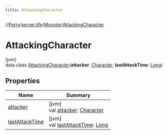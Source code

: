 ```yaml
---
title: AttackingCharacter
---
```

//[Perry](../../../../index.html)/[server.life](../../index.html)/[Monster](../index.html)/[AttackingCharacter](index.html)



# AttackingCharacter



[jvm]\
data class [AttackingCharacter](index.html)(**attacker**: [Character](../../../client/-character/index.html), **lastAttackTime**: [Long](https://kotlinlang.org/api/latest/jvm/stdlib/kotlin/-long/index.html))



## Properties


| Name | Summary |
|---|---|
| [attacker](attacker.html) | [jvm]<br>val [attacker](attacker.html): [Character](../../../client/-character/index.html) |
| [lastAttackTime](last-attack-time.html) | [jvm]<br>val [lastAttackTime](last-attack-time.html): [Long](https://kotlinlang.org/api/latest/jvm/stdlib/kotlin/-long/index.html) |

